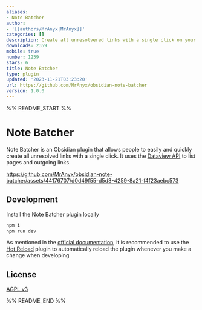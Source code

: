 ```yaml
---
aliases:
- Note Batcher
author:
- '[[authors/MrAnyx|MrAnyx]]'
categories: []
description: Create all unresolvered links with a single click on your Obsidian vault
downloads: 2359
mobile: true
number: 1259
stars: 6
title: Note Batcher
type: plugin
updated: '2023-11-21T03:23:20'
url: https://github.com/MrAnyx/obsidian-note-batcher
version: 1.0.0
---
```


%% README_START %%

# Note Batcher

Note Batcher is an Obsidian plugin that allows people to easily and quickly create all unresolved links with a single click. It uses the [Dataview API](https://github.com/blacksmithgu/obsidian-dataview) to list pages and outgoing links.

https://github.com/MrAnyx/obsidian-note-batcher/assets/44176707/d0d49f55-d5d3-4259-8a21-f4f23aebc573

## Development

Install the Note Batcher plugin locally

```bash
npm i
npm run dev
```

As mentioned in the [official documentation](https://docs.obsidian.md/Plugins/Getting+started/Build+a+plugin), it is recommended to use the [Hot Reload](https://github.com/pjeby/hot-reload) plugin to automatically reload the plugin whenever you make a change when developing

## License

[AGPL v3](https://github.com/MrAnyx/obsidian-note-batcher/blob/master/LICENSE)


%% README_END %%